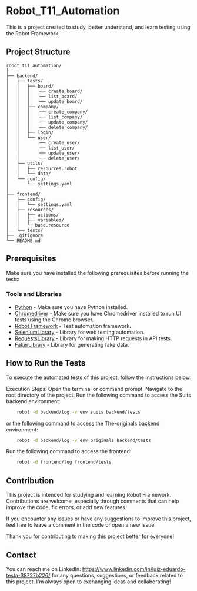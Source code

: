 # Robot_T11_Automation

This is a project created to study, better understand, and learn testing using the Robot Framework.

## Project Structure

```
robot_t11_automation/ 
│
├── backend/
│   ├── tests/
│   │   ├── board/
│   │   │   ├── create_board/
│   │   │   ├── list_board/
│   │   │   └── update_board/
│   │   ├── company/
│   │   │   ├── create_company/
│   │   │   ├── list_company/
│   │   │   ├── update_company/
│   │   │   └── delete_company/
│   │   ├── login/
│   │   └── user/
│   │       ├── create_user/
│   │       ├── list_user/
│   │       ├── update_user/
│   │       └── delete_user/
│   ├── utils/
│   │   ├── resources.robot
│   │   └── data/
│   └── config/
│       └── settings.yaml
│
├── frontend/
│   ├── config/
│   │   └── settings.yaml
│   ├── resources/
│   │   ├── actions/
│   │   ├── variables/
│   │   └──base.resource
│   └── tests/
├── .gitignore
└── README.md
```


## Prerequisites

Make sure you have installed the following prerequisites before running the tests:

### Tools and Libraries

- [Python](https://www.python.org/) - Make sure you have Python installed.
- [Chromedriver](https://sites.google.com/a/chromium.org/chromedriver/) - Make sure you have Chromedriver installed to run UI tests using the Chrome browser.
- [Robot Framework](https://robotframework.org/) - Test automation framework.
- [SeleniumLibrary](https://robotframework.org/SeleniumLibrary/SeleniumLibrary.html) - Library for web testing automation.
- [RequestsLibrary](https://github.com/MarketSquare/robotframework-requests) - Library for making HTTP requests in API tests.
- [FakerLibrary](https://github.com/guykisel/robotframework-faker) - Library for generating fake data.

## How to Run the Tests

To execute the automated tests of this project, follow the instructions below:

Execution Steps:
Open the terminal or command prompt.
Navigate to the root directory of the project.
Run the following command to access the Suits backend environment:

```bash
    robot -d backend/log -v env:suits backend/tests
```

or the following command to access the The-originals backend environment:

```bash
    robot -d backend/log -v env:originals backend/tests
```

Run the following command to access the frontend:

```bash
    robot -d frontend/log frontend/tests
```


## Contribution

This project is intended for studying and learning Robot Framework. Contributions are welcome, especially through comments that can help improve the code, fix errors, or add new features.

If you encounter any issues or have any suggestions to improve this project, feel free to leave a comment in the code or open a new issue.

Thank you for contributing to making this project better for everyone!

## Contact

You can reach me on LinkedIn: https://www.linkedin.com/in/luiz-eduardo-testa-38727b226/ for any questions, suggestions, or feedback related to this project. I'm always open to exchanging ideas and collaborating!
